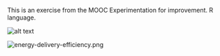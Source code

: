 This is an exercise from the MOOC Experimentation for improvement. R language.

![alt text](https://raw.githubusercontent.com/alexandrenm/solar-energy-improvement/energy-delivery-efficiency.png)

![energy-delivery-efficiency.png](energy-delivery-efficiency.png)
